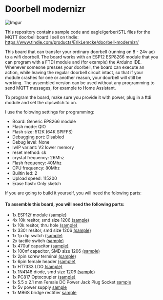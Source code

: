 # Doorbell modernizr

![Imgur](https://i.imgur.com/4t2Ilsw.png)

This repository contains sample code and eagle/gerber/STL files for the MQTT doorbell board I sell on tindie: https://www.tindie.com/products/ErikLemcke/doorbell-modernizr/

This board that can transfer your ordinary doorbell (running on 8 - 24v ac) to a wifi doorbell. The board works with an ESP12 ESP8266 module that you can program with a FTDI module and (for example) the Arduino IDE. Whenever someone presses your doorbell, the board can execute an action, while leaving the regular doorbell circuit intact, so that if your module crashes for one or another reason, your doorbell will still be working. The assembled version can be used without any programming to send MQTT messages, for example to Home Assistant.

To program the board, make sure you provide it with power, plug in a ftdi module and set the dipswitch to on.

I use the folowing settings for programming:

- Board: Generic EP8266 module
- Flash mode: QIO
- Flash size: 512K (64K SPIFFS)
- Debugging port: Disabled
- Debug level: None
- IwIP variant: V2 lower memory
- reset method: ck
- crystal frequency: 26Mhz
- Flash frequency: 40Mhz
- CPU frequency: 80Mhz
- Builtin led: 2
- Upload speed: 115200
- Erase flash: Only sketch

If you are going to build it yourself, you will need the folowing parts:

#### To assemble this board, you will need the following parts:
- 1x ESP12f module [(sample)](https://www.aliexpress.com/item/ESP8266-Remote-Serial-WIFI-Transceiver-Wireless-Module-Esp-12-AP-STA-TOP/32646271039.html?spm=2114.search0104.3.8.2d866f9bg356HJ&ws_ab_test=searchweb0_0,searchweb201602_4_10152_10709_10151_10065_10344_10068_5722815_10342_10343_10340_5722915_10341_5722615_10696_10084_10083_10618_10304_10710_10307_10301_5722715_5711215_10059_308_100031_10103_10624_10623_10622_5711315_5722515_10621_10620,searchweb201603_36,ppcSwitch_5&algo_expid=2d4aea06-a96e-40a3-a231-87c2b62a80c4-1&algo_pvid=2d4aea06-a96e-40a3-a231-87c2b62a80c4&transAbTest=ae803_2&priceBeautifyAB=0)
- 4x 10k resitor, smd size 1206 [(sample)](https://www.aliexpress.com/item/Free-Shipping-100PCS-1206-10K-10K-OHM-1-smd-resistor/1090806202.html?spm=2114.search0104.3.1.43a21240XRFdDf&ws_ab_test=searchweb0_0,searchweb201602_4_10152_10709_10151_10065_10344_10068_5722815_10342_10343_10340_5722915_10341_5722615_10696_10084_10083_10618_10304_10710_10307_10301_5722715_5711215_10059_308_100031_10103_10624_10623_10622_5711315_5722515_10621_10620,searchweb201603_36,ppcSwitch_5&algo_expid=709525b8-8593-455c-8efa-07c3f3ce8228-0&algo_pvid=709525b8-8593-455c-8efa-07c3f3ce8228&transAbTest=ae803_2&priceBeautifyAB=0)
- 1x 10k resitor, thru hole [(sample)](https://www.aliexpress.com/store/product/100pcs-set-1-4W-Resistance-1-Metal-Film-Resistor-Pack-Assorted-Kit-1K-2K-4-7K/1504763_32861819464.html?spm=2114.search0104.3.1.4c0d36baXYxkSz&ws_ab_test=searchweb0_0,searchweb201602_4_10152_10151_10065_10344_10068_10342_10343_10340_10341_10696_10084_10083_10618_10304_10307_10820_10821_10301_10843_10059_100031_10103_10624_10623_10622_10621_10620,searchweb201603_51,ppcSwitch_5&algo_expid=e3fd0740-6222-418d-9183-fe36bdfb2f1d-0&algo_pvid=e3fd0740-6222-418d-9183-fe36bdfb2f1d&transAbTest=ae803_2&priceBeautifyAB=0)
- 1x 330r resitor, smd size 1206 [(sample)](https://www.aliexpress.com/item/100Pcs-1206-SMD-resistor-0R-10M-1-2W-0-1-10-100-150-220-330-ohm/32847115923.html?spm=2114.search0104.3.1.4bcc1954MGyEbp&ws_ab_test=searchweb0_0,searchweb201602_4_10152_10709_10151_10065_10344_10068_5722815_10342_10343_10340_5722915_10341_5722615_10696_10084_10083_10618_10304_10710_10307_10301_5722715_5711215_10059_308_100031_10103_10624_10623_10622_5711315_5722515_10621_10620,searchweb201603_36,ppcSwitch_5&algo_expid=03d36d71-9210-4daa-ba6d-0d927a84b877-0&algo_pvid=03d36d71-9210-4daa-ba6d-0d927a84b877&transAbTest=ae803_2&priceBeautifyAB=0)
- 1x 1p dip switch [(sample)](https://www.aliexpress.com/item/10PCS-Lot-DIP-Switch-1P-2-54mm-Toggle-Switch-Red-Snap-Switch/32778200806.html?spm=2114.search0104.3.24.1fe1d1a1sUUCAD&ws_ab_test=searchweb0_0,searchweb201602_4_10152_10709_10151_10065_10344_10068_5722815_10342_10343_10340_5722915_10341_5722615_10696_10084_10083_10618_10304_10710_10307_10301_5722715_5711215_10059_308_100031_10103_10624_10623_10622_5711315_5722515_10621_10620,searchweb201603_36,ppcSwitch_5&algo_expid=cc64cbff-a764-4662-8452-5fbc674b3830-3&algo_pvid=cc64cbff-a764-4662-8452-5fbc674b3830&transAbTest=ae803_2&priceBeautifyAB=0)
- 2x tactile switch [(sample)](https://www.aliexpress.com/item/THGS-25pcs-Round-Pushbutton-4-Pins-SMD-SMT-Momentary-Tactile-Switch/32721411394.html?spm=2114.search0104.3.69.24d25580z5KXIm&ws_ab_test=searchweb0_0,searchweb201602_4_10152_10709_10151_10065_10344_10068_5722815_10342_10343_10340_5722915_10341_5722615_10696_10084_10083_10618_10304_10710_10307_10301_5722715_5711215_10059_308_100031_10103_10624_10623_10622_5711315_5722515_10621_10620,searchweb201603_36,ppcSwitch_5&algo_expid=72ad9c0a-894e-4d0d-a650-c844d18cb295-12&algo_pvid=72ad9c0a-894e-4d0d-a650-c844d18cb295&transAbTest=ae803_2&priceBeautifyAB=0)
- 1x 470uf capacitor [(sample)](https://www.aliexpress.com/item/SMD-electrolytic-capacitor-470UF-6-3V-6-3-7-7MM-VT-type-chip-polarity-temperature-105/32814865187.html?spm=2114.search0104.3.87.3c9272dblaF34k&ws_ab_test=searchweb0_0,searchweb201602_4_10152_10709_10151_10065_10344_10068_5722815_10342_10343_10340_5722915_10341_5722615_10696_10084_10083_10618_10304_10710_10307_10301_5722715_5711215_10059_308_100031_10103_10624_10623_10622_5711315_5722515_10621_10620,searchweb201603_36,ppcSwitch_5&algo_expid=fa08a327-d750-4922-8d0c-8a368b171ecc-13&algo_pvid=fa08a327-d750-4922-8d0c-8a368b171ecc&transAbTest=ae803_2&priceBeautifyAB=0)
- 1x 100nf capacitor, SMD size 1206 [(sample)](https://www.aliexpress.com/item/Free-Shipping-100PCS-1206-104-100NF-0-1UF-1206-SMD-capacitance/1096160798.html?spm=2114.search0104.3.1.71d322c9BiZITD&ws_ab_test=searchweb0_0,searchweb201602_4_10152_10709_10151_10065_10344_10068_5722815_10342_10343_10340_5722915_10341_5722615_10696_10084_10083_10618_10304_10710_10307_10301_5722715_5711215_10059_308_100031_10103_10624_10623_10622_5711315_5722515_10621_10620,searchweb201603_36,ppcSwitch_5&algo_expid=ae9db756-53ad-4fca-853d-d6855f03eda6-0&algo_pvid=ae9db756-53ad-4fca-853d-d6855f03eda6&transAbTest=ae803_2&priceBeautifyAB=0)
- 1x 2pin screw terminal [(sample)](https://www.aliexpress.com/item/20-PCS-KF301-5-0-2P-blue-KF301-3P-Pitch-5-0mm-KF301-2P-Straight-Pin/32833138976.html?spm=2114.search0104.3.17.6b284c7ctDJEA2&ws_ab_test=searchweb0_0,searchweb201602_4_10152_10709_10151_10065_10344_10068_5722815_10342_10343_10340_5722915_10341_5722615_10696_10084_10083_10618_10304_10710_10307_10301_5722715_5711215_10059_308_100031_10103_10624_10623_10622_5711315_5722515_10621_10620,searchweb201603_36,ppcSwitch_5&algo_expid=dd191ab4-0937-468a-a91b-19ac53064bd2-2&algo_pvid=dd191ab4-0937-468a-a91b-19ac53064bd2&transAbTest=ae803_2&priceBeautifyAB=0)
- 1x 6pin female header [(sample)](https://www.aliexpress.com/item/40pcs-2-54MM-6Pin-11MM-Long-Needle-Female-Header-Strip-Stackable-Header-for-arduino-W5100-6p/32668087711.html?spm=2114.search0104.3.83.154721f6xN5o5u&ws_ab_test=searchweb0_0,searchweb201602_4_10152_10709_10151_10065_10344_10068_5722815_10342_10343_10340_5722915_10341_5722615_10696_10084_10083_10618_10304_10710_10307_10301_5722715_5711215_10059_308_100031_10103_10624_10623_10622_5711315_5722515_10621_10620,searchweb201603_36,ppcSwitch_5&algo_expid=c0a98dbf-f354-486c-be51-a9068dfd1d38-12&algo_pvid=c0a98dbf-f354-486c-be51-a9068dfd1d38&transAbTest=ae803_2&priceBeautifyAB=0)
- 1x HT7333 LDO [(sample)](https://www.aliexpress.com/item/10PCS-HT7333-A-SOT-89-HT7333-1-SOT89-HT7333-7333-1-SMD-7333A-1-new-and/32818420909.html?spm=2114.search0104.3.2.4b9c73ea1CR81c&ws_ab_test=searchweb0_0,searchweb201602_4_10152_10709_10151_10065_10344_10068_5722815_10342_10343_10340_5722915_10341_5722615_10696_10084_10083_10618_10304_10710_10307_10301_5722715_5711215_10059_308_100031_10103_10624_10623_10622_5711315_5722515_10621_10620,searchweb201603_36,ppcSwitch_5&algo_expid=5d51c538-7dd5-42bd-8e93-c66127f056bf-0&algo_pvid=5d51c538-7dd5-42bd-8e93-c66127f056bf&transAbTest=ae803_2&priceBeautifyAB=0)
- 1x 1N4148 diode, smd size 1206 [(sample)](https://www.aliexpress.com/item/100pcs-1206-1N4148W-T4-1N4148-SOD-123-Switching-Diode/32354597825.html?spm=2114.search0104.3.1.65002565fkmX0i&ws_ab_test=searchweb0_0,searchweb201602_4_10152_10709_10151_10065_10344_10068_5722815_10342_10343_10340_5722915_10341_5722615_10696_10084_10083_10618_10304_10710_10307_10301_5722715_5711215_10059_308_100031_10103_10624_10623_10622_5711315_5722515_10621_10620,searchweb201603_36,ppcSwitch_5&algo_expid=7cf2de10-d2b9-41eb-a268-300ace100396-0&algo_pvid=7cf2de10-d2b9-41eb-a268-300ace100396&transAbTest=ae803_2&priceBeautifyAB=0)
- 1x PC817 Optocoupler [(sample)](https://www.aliexpress.com/item/100PCS-PC817C-DIP-PC817-C-DIP4-PC817-C-new-and-original-IC-free-shipping/32847601895.html?spm=2114.search0104.3.9.32aa76dfaNDbvv&ws_ab_test=searchweb0_0,searchweb201602_4_10152_10709_10151_10065_10344_10068_5722815_10342_10343_10340_5722915_10341_5722615_10696_10084_10083_10618_10304_10710_10307_10301_5722715_5711215_10059_308_100031_10103_10624_10623_10622_5711315_5722515_10621_10620,searchweb201603_36,ppcSwitch_5&algo_expid=e8d061c3-7004-462e-899c-a522d5885630-1&algo_pvid=e8d061c3-7004-462e-899c-a522d5885630&transAbTest=ae803_2&priceBeautifyAB=0)
- 1x 5.5 x 2.1 mm Female DC Power Jack Plug Socket [sample](https://www.aliexpress.com/item/10Pcs-PCB-Mount-5-5-x-2-1-mm-Female-DC-Power-Jack-Plug-Socket-Connector/32813661863.html?spm=2114.search0104.3.181.7aee2436K2nMqV&ws_ab_test=searchweb0_0,searchweb201602_4_10152_10709_10151_10065_10344_10068_5722815_10342_10343_10340_5722915_10341_5722615_10696_10084_10083_10618_10304_10710_10307_10301_5722715_5711215_10059_308_100031_10103_10624_10623_10622_5711315_5722515_10621_10620,searchweb201603_36,ppcSwitch_5&algo_expid=b89433cb-84ea-4f2c-b110-90657c1acf5a-26&algo_pvid=b89433cb-84ea-4f2c-b110-90657c1acf5a&transAbTest=ae803_2&priceBeautifyAB=0)
- 1x 5v power supply [sample](https://www.aliexpress.com/item/1PCS-High-quality-AC-100V-240V-Converter-Switching-power-adapter-DC-5V-2A-2000MA-Supply-EU/32496043021.html?spm=2114.search0104.3.1.61197a5aNbvepX&ws_ab_test=searchweb0_0,searchweb201602_4_10152_10709_10151_10065_10344_10068_5722815_10342_10343_10340_5722915_10341_5722615_10696_10084_10083_10618_10304_10710_10307_10301_5722715_5711215_10059_308_100031_10103_10624_10623_10622_5711315_5722515_10621_10620,searchweb201603_36,ppcSwitch_5&algo_expid=0f10a11c-3fea-4ce8-9680-a6fa20d2b76d-3&algo_pvid=0f10a11c-3fea-4ce8-9680-a6fa20d2b76d&transAbTest=ae803_2&priceBeautifyAB=0)
- 1x MB6S bridge rectifier [sample](https://www.aliexpress.com/item/Free-shipping-20pcs-600V-0-5A-SOP-4-SMD-rectifier-diode-bridge-mb6s/32336867082.html?spm=2114.search0104.3.1.25d453e0kUU3ZK&ws_ab_test=searchweb0_0,searchweb201602_3_10152_10151_10065_10344_10068_5723115_5722815_10342_10343_10340_5722915_10341_5722615_10696_10084_10083_10618_10304_10307_10820_10301_10821_5722715_10843_10059_100031_10103_10624_10623_10622_5722515_10621_10620,searchweb201603_50,ppcSwitch_5&algo_expid=d8bc8f3c-cd8b-4e61-a706-30cb63aab87a-0&algo_pvid=d8bc8f3c-cd8b-4e61-a706-30cb63aab87a&transAbTest=ae803_2&priceBeautifyAB=0)

